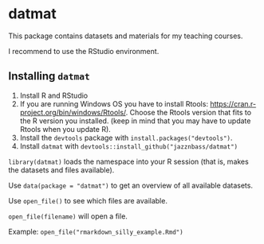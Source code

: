 # datmat

This package contains datasets and materials for my teaching courses.  

I recommend to use the RStudio environment.

## Installing `datmat`

1. Install R and RStudio  
2. If you are running Windows OS you have to install Rtools: https://cran.r-project.org/bin/windows/Rtools/. Choose the Rtools version that fits to the R version you installed. (keep in mind that you may have to update Rtools when you update R).  
3. Install the `devtools` package with `install.packages("devtools")`.  
4. Install `datmat` with `devtools::install_github("jazznbass/datmat")`  

`library(datmat)` loads the namespace into your R session (that is, makes the datasets and files available).

Use `data(package = "datmat")` to get an overview of all available datasets.

Use `open_file()` to see which files are available.

`open_file(filename)` will open a file.

Example: `open_file("rmarkdown_silly_example.Rmd")`



